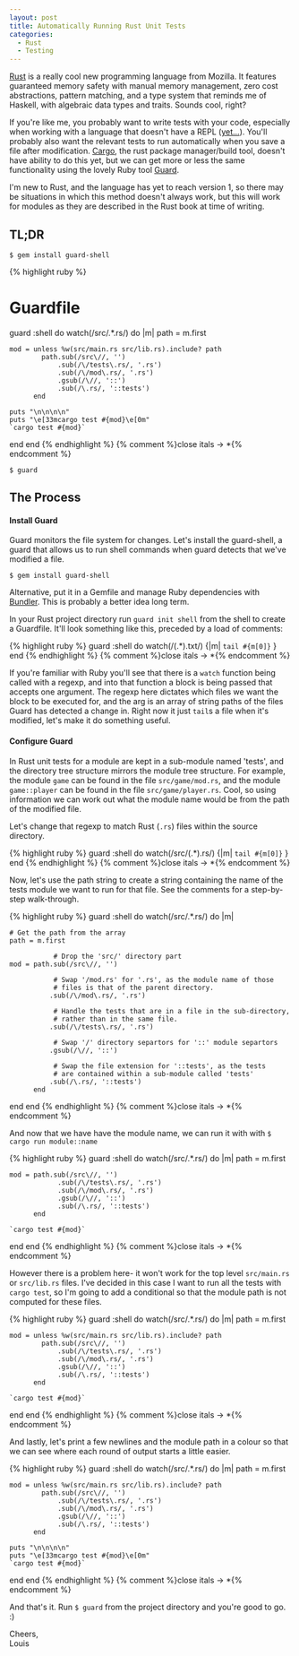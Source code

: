 ```yaml
---
layout: post
title: Automatically Running Rust Unit Tests
categories:
  - Rust
  - Testing
---
```


[Rust][rust-lang] is a really cool new programming language from Mozilla. It
features guaranteed memory safety with manual memory management, zero cost
abstractions, pattern matching, and a type system that reminds me of Haskell,
with algebraic data types and traits. Sounds cool, right?

If you're like me, you probably want to write tests with your code, especially
when working with a language that doesn't have a REPL ([yet...][repl-yet]).
You'll probably also want the relevant tests to run automatically when you save
a file after modification. [Cargo][cargo], the rust package manager/build
tool, doesn't have ability to do this yet, but we can get more or less the same
functionality using the lovely Ruby tool [Guard][guard].

I'm new to Rust, and the language has yet to reach version 1, so there may be
situations in which this method doesn't always work, but this will work for
modules as they are described in the Rust book at time of writing.

## TL;DR

~~~
$ gem install guard-shell
~~~

{% highlight ruby %}
# Guardfile
guard :shell do
  watch(/src\/.*\.rs/) do |m|
    path = m.first

    mod = unless %w(src/main.rs src/lib.rs).include? path
            path.sub(/src\//, '')
                .sub(/\/tests\.rs/, '.rs')
                .sub(/\/mod\.rs/, '.rs')
                .gsub(/\//, '::')
                .sub(/\.rs/, '::tests')
          end

    puts "\n\n\n\n"
    puts "\e[33mcargo test #{mod}\e[0m"
    `cargo test #{mod}`
  end
end
{% endhighlight %}
{% comment %}close itals -> *{% endcomment %}

~~~
$ guard
~~~

## The Process

#### Install Guard

Guard monitors the file system for changes. Let's install the guard-shell, a
guard that allows us to run shell commands when guard detects that we've
modified a file.

~~~
$ gem install guard-shell
~~~

Alternative, put it in a Gemfile and manage Ruby dependencies with
[Bundler][bundler]. This is probably a better idea long term.

In your Rust project directory run `guard init shell` from the shell to create
a Guardfile. It'll look something like this, preceded by a load of comments:

{% highlight ruby %}
guard :shell do
  watch(/(.*).txt/) {|m| `tail #{m[0]}` }
end
{% endhighlight %}
{% comment %}close itals -> *{% endcomment %}

If you're familiar with Ruby you'll see that there is a `watch` function being
called with a regexp, and into that function a block is being passed that
accepts one argument. The regexp here dictates which files we want the block to
be executed for, and the arg is an array of string paths of the files Guard has
detected a change in. Right now it just `tail`s a file when it's modified,
let's make it do something useful.

#### Configure Guard

In Rust unit tests for a module are kept in a sub-module named 'tests', and
the directory tree structure mirrors the module tree structure. For example,
the module `game` can be found in the file `src/game/mod.rs`, and the module
`game::player` can be found in the file `src/game/player.rs`. Cool, so using
information we can work out what the module name would be from the path of the
modified file.

Let's change that regexp to match Rust (`.rs`) files within the source
directory.

{% highlight ruby %}
guard :shell do
  watch(/src\/(.*)\.rs/) {|m| `tail #{m[0]}` }
end
{% endhighlight %}
{% comment %}close itals -> *{% endcomment %}

Now, let's use the path string to create a string containing the name of the
tests module we want to run for that file. See the comments for a step-by-step
walk-through.

{% highlight ruby %}
guard :shell do
  watch(/src\/.*\.rs/) do |m|

    # Get the path from the array
    path = m.first

               # Drop the 'src/' directory part
    mod = path.sub(/src\//, '')

               # Swap '/mod.rs' for '.rs', as the module name of those
               # files is that of the parent directory.
              .sub(/\/mod\.rs/, '.rs')

               # Handle the tests that are in a file in the sub-directory,
               # rather than in the same file.
              .sub(/\/tests\.rs/, '.rs')

               # Swap '/' directory separtors for '::' module separtors
              .gsub(/\//, '::')

               # Swap the file extension for '::tests', as the tests
               # are contained within a sub-module called 'tests'
              .sub(/\.rs/, '::tests')
          end
  end
end
{% endhighlight %}
{% comment %}close itals -> *{% endcomment %}

And now that we have have the module name, we can run it with with
`$ cargo run module::name`

{% highlight ruby %}
guard :shell do
  watch(/src\/.*\.rs/) do |m|
    path = m.first

    mod = path.sub(/src\//, '')
                .sub(/\/tests\.rs/, '.rs')
                .sub(/\/mod\.rs/, '.rs')
                .gsub(/\//, '::')
                .sub(/\.rs/, '::tests')
          end

    `cargo test #{mod}`
  end
end
{% endhighlight %}
{% comment %}close itals -> *{% endcomment %}

However there is a problem here- it won't work for the top level `src/main.rs`
or `src/lib.rs` files. I've decided in this case I want to run all the tests
with `cargo test`, so I'm going to add a conditional so that the module path is
not computed for these files.

{% highlight ruby %}
guard :shell do
  watch(/src\/.*\.rs/) do |m|
    path = m.first

    mod = unless %w(src/main.rs src/lib.rs).include? path
            path.sub(/src\//, '')
                .sub(/\/tests\.rs/, '.rs')
                .sub(/\/mod\.rs/, '.rs')
                .gsub(/\//, '::')
                .sub(/\.rs/, '::tests')
          end

    `cargo test #{mod}`
  end
end
{% endhighlight %}
{% comment %}close itals -> *{% endcomment %}

And lastly, let's print a few newlines and the module path in a colour so that
we can see where each round of output starts a little easier.

{% highlight ruby %}
guard :shell do
  watch(/src\/.*\.rs/) do |m|
    path = m.first

    mod = unless %w(src/main.rs src/lib.rs).include? path
            path.sub(/src\//, '')
                .sub(/\/tests\.rs/, '.rs')
                .sub(/\/mod\.rs/, '.rs')
                .gsub(/\//, '::')
                .sub(/\.rs/, '::tests')
          end

    puts "\n\n\n\n"
    puts "\e[33mcargo test #{mod}\e[0m"
    `cargo test #{mod}`
  end
end
{% endhighlight %}
{% comment %}close itals -> *{% endcomment %}

And that's it. Run `$ guard` from the project directory and you're good to go.
:)

Cheers,  
Louis

[rust-lang]: http://www.rust-lang.org/
[repl-yet]: https://github.com/rust-lang/rust/issues/9898
[cargo]: https://github.com/rust-lang/cargo
[guard]: https://github.com/guard/guard
[bundler]:http://bundler.io/

